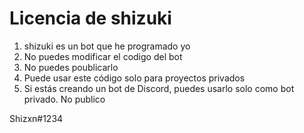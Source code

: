 <h1 align="centre">Licencia de shizuki</h1>

1. shizuki es un bot que he programado yo 
2. No puedes modificar el codigo del bot 
3. No puedes poublicarlo
4. Puede usar este código solo para proyectos privados
5. Si estás creando un bot de Discord, puedes usarlo solo como bot privado. No publico

Shizxn#1234
